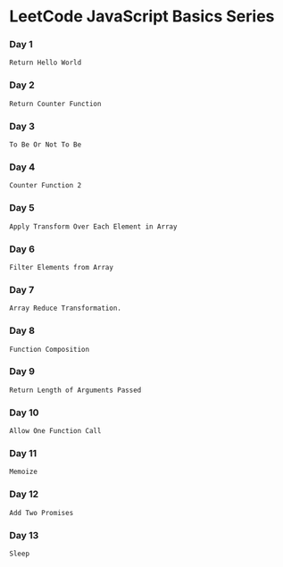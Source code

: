 # LeetCode JavaScript Basics Series

### Day 1

    Return Hello World

### Day 2

    Return Counter Function

### Day 3

    To Be Or Not To Be

### Day 4

    Counter Function 2

### Day 5

    Apply Transform Over Each Element in Array

### Day 6

    Filter Elements from Array

### Day 7

    Array Reduce Transformation.

### Day 8

    Function Composition

### Day 9

    Return Length of Arguments Passed

### Day 10

    Allow One Function Call

### Day 11

    Memoize

### Day 12

    Add Two Promises

### Day 13

    Sleep